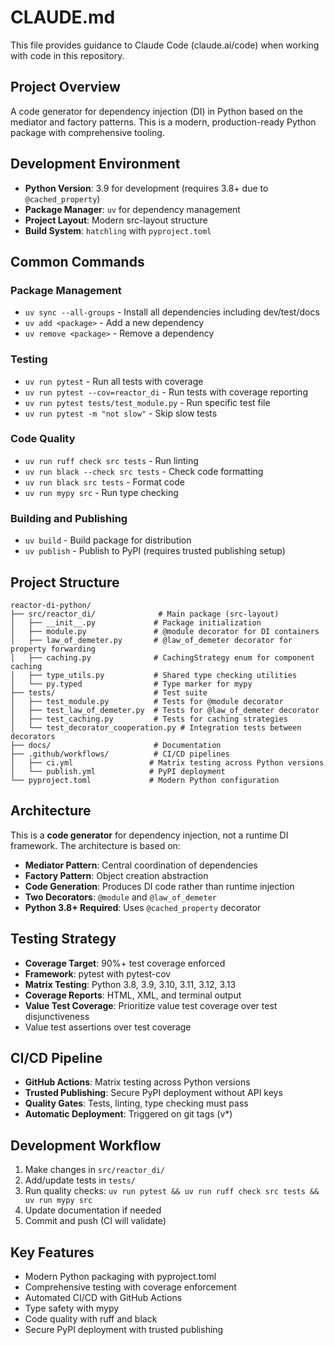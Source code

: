 # CLAUDE.md

This file provides guidance to Claude Code (claude.ai/code) when working with code in this repository.

## Project Overview

A code generator for dependency injection (DI) in Python based on the mediator and factory patterns. This is a modern, production-ready Python package with comprehensive tooling.

## Development Environment

- **Python Version**: 3.9 for development (requires 3.8+ due to `@cached_property`)
- **Package Manager**: `uv` for dependency management
- **Project Layout**: Modern src-layout structure
- **Build System**: `hatchling` with `pyproject.toml`

## Common Commands

### Package Management
- `uv sync --all-groups` - Install all dependencies including dev/test/docs
- `uv add <package>` - Add a new dependency
- `uv remove <package>` - Remove a dependency

### Testing
- `uv run pytest` - Run all tests with coverage
- `uv run pytest --cov=reactor_di` - Run tests with coverage reporting
- `uv run pytest tests/test_module.py` - Run specific test file
- `uv run pytest -m "not slow"` - Skip slow tests

### Code Quality
- `uv run ruff check src tests` - Run linting
- `uv run black --check src tests` - Check code formatting
- `uv run black src tests` - Format code
- `uv run mypy src` - Run type checking

### Building and Publishing
- `uv build` - Build package for distribution
- `uv publish` - Publish to PyPI (requires trusted publishing setup)

## Project Structure

```
reactor-di-python/
├── src/reactor_di/              # Main package (src-layout)
│   ├── __init__.py             # Package initialization
│   ├── module.py               # @module decorator for DI containers
│   ├── law_of_demeter.py       # @law_of_demeter decorator for property forwarding
│   ├── caching.py              # CachingStrategy enum for component caching
│   ├── type_utils.py           # Shared type checking utilities
│   └── py.typed                # Type marker for mypy
├── tests/                      # Test suite
│   ├── test_module.py          # Tests for @module decorator
│   ├── test_law_of_demeter.py  # Tests for @law_of_demeter decorator
│   ├── test_caching.py         # Tests for caching strategies
│   └── test_decorator_cooperation.py # Integration tests between decorators
├── docs/                       # Documentation
├── .github/workflows/          # CI/CD pipelines
│   ├── ci.yml                 # Matrix testing across Python versions
│   └── publish.yml            # PyPI deployment
└── pyproject.toml             # Modern Python configuration
```

## Architecture

This is a **code generator** for dependency injection, not a runtime DI framework. The architecture is based on:

- **Mediator Pattern**: Central coordination of dependencies
- **Factory Pattern**: Object creation abstraction
- **Code Generation**: Produces DI code rather than runtime injection
- **Two Decorators**: `@module` and `@law_of_demeter`
- **Python 3.8+ Required**: Uses `@cached_property` decorator

## Testing Strategy

- **Coverage Target**: 90%+ test coverage enforced
- **Framework**: pytest with pytest-cov
- **Matrix Testing**: Python 3.8, 3.9, 3.10, 3.11, 3.12, 3.13
- **Coverage Reports**: HTML, XML, and terminal output
- **Value Test Coverage**: Prioritize value test coverage over test disjunctiveness
- Value test assertions over test coverage

## CI/CD Pipeline

- **GitHub Actions**: Matrix testing across Python versions
- **Trusted Publishing**: Secure PyPI deployment without API keys
- **Quality Gates**: Tests, linting, type checking must pass
- **Automatic Deployment**: Triggered on git tags (v*)

## Development Workflow

1. Make changes in `src/reactor_di/`
2. Add/update tests in `tests/`
3. Run quality checks: `uv run pytest && uv run ruff check src tests && uv run mypy src`
4. Update documentation if needed
5. Commit and push (CI will validate)

## Key Features

- Modern Python packaging with pyproject.toml
- Comprehensive testing with coverage enforcement
- Automated CI/CD with GitHub Actions
- Type safety with mypy
- Code quality with ruff and black
- Secure PyPI deployment with trusted publishing